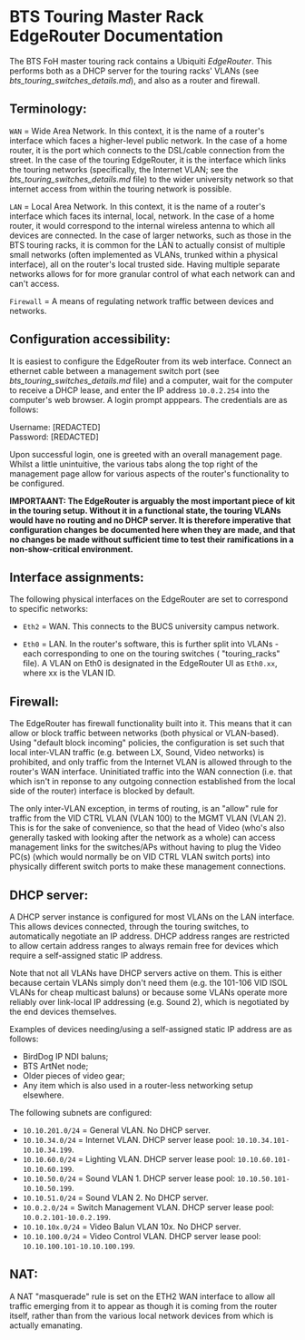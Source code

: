 BTS Touring Master Rack EdgeRouter Documentation
================================================

The BTS FoH master touring rack contains a Ubiquiti _EdgeRouter_. This performs both as a DHCP server for the touring racks' VLANs (see _bts_touring_switches_details.md_),
and also as a router and firewall.

Terminology:
------------

`WAN` =   Wide Area Network. In this context, it is the name of a router's interface which faces a higher-level public network. In the case of a home router, it is the
          port which connects to the DSL/cable connection from the street. In the case of the touring EdgeRouter, it is the interface which links the
          touring networks (specifically, the Internet VLAN; see the _bts_touring_switches_details.md_ file) to the wider university network so that
          internet access from within the touring network is possible.
          
`LAN` = Local Area Network. In this context, it is the name of a router's interface which faces its internal, local, network. In the case
        of a home router, it would correspond to the internal wireless antenna to which all devices are connected. In the case of larger networks,
        such as those in the BTS touring racks, it is common for the LAN to actually consist of multiple small networks (often implemented as
        VLANs, trunked within a physical interface), all on the router's local trusted side. Having multiple separate networks allows for for more 
        granular control of what each network can and can't access.
        
`Firewall`  = A means of regulating network traffic between devices and networks.

Configuration accessibility:
----------------------------

It is easiest to configure the EdgeRouter from its web interface. Connect an ethernet cable between a management switch port 
(see _bts_touring_switches_details.md_ file) and a computer, wait for the computer to receive a DHCP lease, and enter the IP address `10.0.2.254` into 
the computer's web browser. A login prompt apppears. The credentials are as follows:

Username: [REDACTED]\
Password: [REDACTED]

Upon successful login, one is greeted with an overall management page. Whilst a little unintuitive, the various tabs along the top right 
of the management page allow for various aspects of the router's functionality to be configured.

**IMPORTAANT: The EdgeRouter is arguably the most important piece of kit in the touring setup. Without it in a functional state, the touring VLANs
would have no routing and no DHCP server. It is therefore imperative that configuration changes be documented here when they are made, and that 
no changes be made without sufficient time to test their ramifications in a non-show-critical environment.**

Interface assignments:
----------------------

The following physical interfaces on the EdgeRouter are set to correspond to specific networks:

- `Eth2`  = WAN. This connects to the BUCS university campus network.

- `Eth0`  = LAN. In the router's software, this is further split into VLANs - each corresponding to one on the touring switches ( "touring_racks"
            file). A VLAN on Eth0 is designated in the EdgeRouter UI as `Eth0.xx`, where xx is the VLAN ID.

Firewall:
---------

The EdgeRouter has firewall functionality built into it. This means that it can allow or block traffic between networks (both physical or VLAN-based).
Using "default block incoming" policies, the configuration is set such that local inter-VLAN traffic (e.g. between LX, Sound, Video networks) is 
prohibited, and only traffic from the Internet VLAN is allowed through to the router's WAN interface. Uninitiated traffic into the WAN connection 
(i.e. that which isn't in reponse to any outgoing connection established from the local side of the router) interface is blocked by default.

The only inter-VLAN exception, in terms of routing, is an "allow" rule for traffic from the VID CTRL VLAN (VLAN 100) to the MGMT VLAN (VLAN 2). This
is for the sake of convenience, so that the head of Video (who's also generally tasked with looking after the network as a whole) can access management
links for the switches/APs without having to plug the Video PC(s) (which would normally be on VID CTRL VLAN switch ports) into physically different 
switch ports to make these management connections.

DHCP server:
------------

A DHCP server instance is configured for most VLANs on the LAN interface. This allows devices connected, through the touring switches, to automatically
negotiate an IP address. DHCP address ranges are restricted to allow certain address ranges to always remain free for devices which require a self-assigned
static IP address.

Note that not all VLANs have DHCP servers active on them. This is either because certain VLANs simply don't need them (e.g. the 101-106 VID ISOL VLANs 
for cheap multicast baluns) or because some VLANs operate more reliably over link-local IP addressing (e.g. Sound 2), which is negotiated by the end 
devices themselves.

Examples of devices needing/using a self-assigned static IP address are as follows:

- BirdDog IP NDI baluns;
- BTS ArtNet node;
- Older pieces of video gear;
- Any item which is also used in a router-less networking setup elsewhere.

The following subnets are configured:

- `10.10.201.0/24`  = General VLAN. No DHCP server.
- `10.10.34.0/24`   = Internet VLAN. DHCP server lease pool: `10.10.34.101-10.10.34.199`.
- `10.10.60.0/24`   = Lighting VLAN. DHCP server lease pool: `10.10.60.101-10.10.60.199`.
- `10.10.50.0/24`   = Sound VLAN 1. DHCP server lease pool: `10.10.50.101-10.10.50.199`.
- `10.10.51.0/24`   = Sound VLAN 2. No DHCP server.
- `10.0.2.0/24`     = Switch Management VLAN. DHCP server lease pool: `10.0.2.101-10.0.2.199`.
- `10.10.10x.0/24`  = Video Balun VLAN 10x. No DHCP server.
- `10.10.100.0/24`  = Video Control VLAN. DHCP server lease pool: `10.10.100.101-10.10.100.199`.

NAT:
----

A NAT "masquerade" rule is set on the ETH2 WAN interface to allow all traffic emerging from it to appear as though it is coming from the router itself,
rather than from the various local network devices from which is actually emanating.
